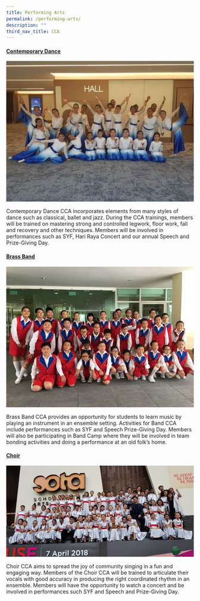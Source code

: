 ```yaml
---
title: Performing Arts
permalink: /performing-arts/
description: ""
third_nav_title: CCA
---
```

<h4><strong><span style="text-decoration: underline;">Contemporary Dance</span></strong></h4>
<img src="/images/Contemporary-Dance-1024x768.jpg">
<p>Contemporary Dance CCA incorporates elements from many styles of dance such as classical, ballet and jazz. During the CCA trainings, members will be trained on mastering strong and controlled legwork, floor work, fall and recovery and other techniques.<strong>&nbsp;</strong>Members will be involved in performances such as SYF, Hari Raya Concert and our annual Speech and Prize-Giving Day.</p>
<h4><strong><span style="text-decoration: underline;">Brass Band</span></strong></h4>
<img src="/images/Brass-Band.jpg">
<p>Brass Band CCA provides an opportunity for students to learn music by playing an instrument in an ensemble setting. Activities for Band CCA include performances such as SYF and Speech Prize-Giving Day. Members will also be participating in Band Camp where they will be involved in team bonding activities and doing a performance at an old folk&rsquo;s home.</p>
<h4><strong><span style="text-decoration: underline;">Choir</span></strong></h4>
<img src="/images/Choir.jpg">
<p>Choir CCA aims to spread the joy of community singing in a fun and engaging way. Members of the Choir CCA will be trained to articulate their vocals with good accuracy in producing the right coordinated rhythm in an ensemble. Members will have the opportunity to watch a concert and be involved in performances such SYF and Speech and Prize-Giving Day.</p>